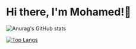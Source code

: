 # Hi there, I'm Mohamed!👋
![Anurag's GitHub stats](https://github-readme-stats.vercel.app/api?username=M0hamedFathy&show_icons=true&theme=radical)

[![Top Langs](https://github-readme-stats.vercel.app/api/top-langs/?username=M0hamedFathy&layout=compact)](https://github.com/anuraghazra/github-readme-stats)

<!--
**M0hamedFathy/M0hamedFathy** is a ✨ _special_ ✨ repository because its `README.md` (this file) appears on your GitHub profile.

Here are some ideas to get you started:

- 🔭 I’m currently working on ...
- 🌱 I’m currently learning ...
- 👯 I’m looking to collaborate on ...
- 🤔 I’m looking for help with ...
- 💬 Ask me about ...
- 📫 How to reach me: ...
- 😄 Pronouns: ...
- ⚡ Fun fact: ...
-->
